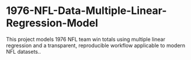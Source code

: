 # 1976-NFL-Data-Multiple-Linear-Regression-Model
This project models 1976 NFL team win totals using multiple linear regression and a transparent, reproducible workflow applicable to modern NFL datasets..
